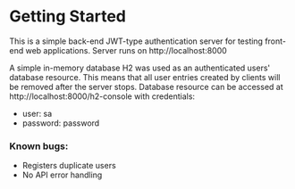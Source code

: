 # Getting Started

This is a simple back-end JWT-type authentication server for testing front-end web applications.
Server runs on http://localhost:8000

A simple in-memory database H2 was used as an authenticated users' database resource. This means that all user entries created by clients will be removed after the server stops.
Database resource can be accessed at http://localhost:8000/h2-console with credentials:
* user: sa
* password: password

### Known bugs:
* Registers duplicate users
* No API error handling